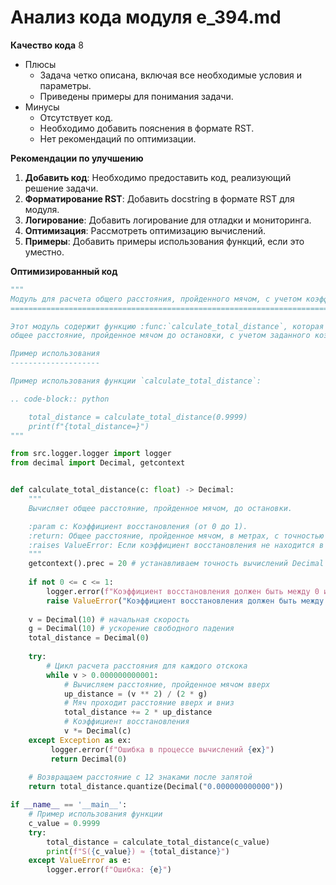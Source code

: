 # Анализ кода модуля e_394.md

**Качество кода**
8
- Плюсы
    - Задача четко описана, включая все необходимые условия и параметры.
    - Приведены примеры для понимания задачи.
- Минусы
    -  Отсутствует код.
    -  Необходимо добавить пояснения в формате RST.
    -  Нет рекомендаций по оптимизации.

**Рекомендации по улучшению**

1. **Добавить код**: Необходимо предоставить код, реализующий решение задачи.
2. **Форматирование RST**: Добавить docstring в формате RST для модуля.
3. **Логирование**: Добавить логирование для отладки и мониторинга.
4. **Оптимизация**: Рассмотреть оптимизацию вычислений.
5. **Примеры**: Добавить примеры использования функций, если это уместно.

**Оптимизированный код**
```python
"""
Модуль для расчета общего расстояния, пройденного мячом, с учетом коэффициента восстановления.
=========================================================================================

Этот модуль содержит функцию :func:`calculate_total_distance`, которая вычисляет
общее расстояние, пройденное мячом до остановки, с учетом заданного коэффициента восстановления.

Пример использования
--------------------

Пример использования функции `calculate_total_distance`:

.. code-block:: python

    total_distance = calculate_total_distance(0.9999)
    print(f"{total_distance=}")
"""

from src.logger.logger import logger
from decimal import Decimal, getcontext


def calculate_total_distance(c: float) -> Decimal:
    """
    Вычисляет общее расстояние, пройденное мячом, до остановки.

    :param c: Коэффициент восстановления (от 0 до 1).
    :return: Общее расстояние, пройденное мячом, в метрах, с точностью 12 знаков после запятой.
    :raises ValueError: Если коэффициент восстановления не находится в диапазоне от 0 до 1.
    """
    getcontext().prec = 20 # устанавливаем точность вычислений Decimal
    
    if not 0 <= c <= 1:
        logger.error(f"Коэффициент восстановления должен быть между 0 и 1, получено {c}")
        raise ValueError("Коэффициент восстановления должен быть между 0 и 1")
    
    v = Decimal(10) # начальная скорость
    g = Decimal(10) # ускорение свободного падения
    total_distance = Decimal(0)
    
    try:
        # Цикл расчета расстояния для каждого отскока
        while v > 0.000000000001:
            # Вычисляем расстояние, пройденное мячом вверх
            up_distance = (v ** 2) / (2 * g)
            # Мяч проходит расстояние вверх и вниз
            total_distance += 2 * up_distance
            # Коэффициент восстановления
            v *= Decimal(c)
    except Exception as ex:
         logger.error(f"Ошибка в процессе вычислений {ex}")
         return Decimal(0)
    
    # Возвращаем расстояние с 12 знаками после запятой
    return total_distance.quantize(Decimal("0.000000000000"))

if __name__ == '__main__':
    # Пример использования функции
    c_value = 0.9999
    try:
        total_distance = calculate_total_distance(c_value)
        print(f"S({c_value}) ≈ {total_distance}")
    except ValueError as e:
        logger.error(f"Ошибка: {e}")

```